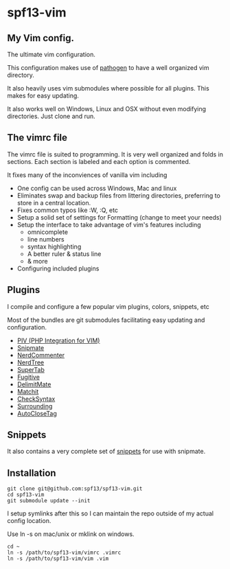 # spf13-vim

## My Vim config.
The ultimate vim configuration.

This configuration makes use of [pathogen](http://www.vim.org/scripts/script.php?script_id=2332) to have
a well organized vim directory.

It also heavily uses vim submodules where possible for all plugins. This makes for easy updating.

It also works well on Windows, Linux and OSX without even modifying directories. Just clone and run.

## The vimrc file

The vimrc file is suited to programming. It is very well organized and folds in sections.
Each section is labeled and each option is commented.

It fixes many of the inconviences of vanilla vim including
 * One config can be used across Windows, Mac and linux
 * Eliminates swap and backup files from littering directories, preferring to store in a 
 central location.
 * Fixes common typos like :W, :Q, etc
 * Setup a solid set of settings for Formatting (change to meet your needs) 
 * Setup the interface to take advantage of vim's features including
   * omnicomplete
   * line numbers
   * syntax highlighting
   * A better ruler & status line
   * & more
 * Configuring included plugins

## Plugins
I compile and configure a few popular vim plugins, colors, snippets, etc

Most of the bundles are git submodules facilitating easy updating and configuration. 

 * [PIV (PHP Integration for VIM)](http://github.com/spf13/PIV)
 * [Snipmate](http://github.com/msanders/snipmate.vim)
 * [NerdCommenter](http://github.com/scrooloose/nerdcommenter.git)
 * [NerdTree](http://github.com/scrooloose/nerdtree)
 * [SuperTab](http://www.vim.org/scripts/script.php?script_id=1643)
 * [Fugitive](http://github.com/tpope/vim-fugitive.git)
 * [DelimitMate](http://github.com/Raimondi/delimitMate)
 * [Matchit](http://www.vim.org/scripts/script.php?script_id=39)
 * [CheckSyntax](http://www.vim.org/scripts/script.php?script_id=1431)
 * [Surrounding](http://github.com/msanders/vim-files/blob/master/plugin/surrounding.vim)
 * [AutoCloseTag](http://www.vim.org/scripts/script.php?script_id=2591)

## Snippets

It also contains a very complete set of [snippets](http://github.com/spf13/snipmate-snippets) for use with snipmate.

## Installation

    git clone git@github.com:spf13/spf13-vim.git
    cd spf13-vim
    git submodule update --init

I setup symlinks after this so I can maintain the repo outside of my actual config location.

Use ln -s on mac/unix or mklink on windows.

    cd ~
    ln -s /path/to/spf13-vim/vimrc .vimrc
    ln -s /path/to/spf13-vim/vim .vim

